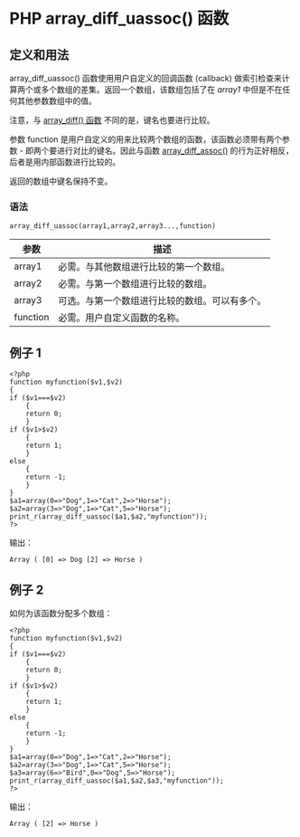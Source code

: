 # PHP array_diff_uassoc() 函数



## 定义和用法

array_diff_uassoc() 函数使用用户自定义的回调函数 (callback) 做索引检查来计算两个或多个数组的差集。返回一个数组，该数组包括了在 _array1_ 中但是不在任何其他参数数组中的值。

注意，与 [array_diff() 函数](/php/func_array_diff.asp "PHP array_diff() 函数") 不同的是，键名也要进行比较。

参数 function 是用户自定义的用来比较两个数组的函数，该函数必须带有两个参数 - 即两个要进行对比的键名。因此与函数 [array_diff_assoc()](/php/func_array_diff_assoc.asp "PHP array_diff_assoc() 函数") 的行为正好相反，后者是用内部函数进行比较的。

返回的数组中键名保持不变。

### 语法

```
array_diff_uassoc(array1,array2,array3...,function)
```

| 参数 | 描述 |
| --- | --- |
| array1 | 必需。与其他数组进行比较的第一个数组。 |
| array2 | 必需。与第一个数组进行比较的数组。 |
| array3 | 可选。与第一个数组进行比较的数组。可以有多个。 |
| function | 必需。用户自定义函数的名称。 |

## 例子 1

```
<?php
function myfunction($v1,$v2) 
{
if ($v1===$v2)
	{
	return 0;
	}
if ($v1>$v2)
	{
	return 1;
	}
else
	{
	return -1;
	}
}
$a1=array(0=>"Dog",1=>"Cat",2=>"Horse");
$a2=array(3=>"Dog",1=>"Cat",5=>"Horse");
print_r(array_diff_uassoc($a1,$a2,"myfunction"));
?>
```

输出：

```
Array ( [0] => Dog [2] => Horse )
```

## 例子 2

如何为该函数分配多个数组：

```
<?php
function myfunction($v1,$v2) 
{
if ($v1===$v2)
	{
	return 0;
	}
if ($v1>$v2)
	{
	return 1;
	}
else
	{
	return -1;
	}
}
$a1=array(0=>"Dog",1=>"Cat",2=>"Horse");
$a2=array(3=>"Dog",1=>"Cat",5=>"Horse");
$a3=array(6=>"Bird",0=>"Dog",5=>"Horse");
print_r(array_diff_uassoc($a1,$a2,$a3,"myfunction"));
?>
```

输出：

```
Array ( [2] => Horse )
```



